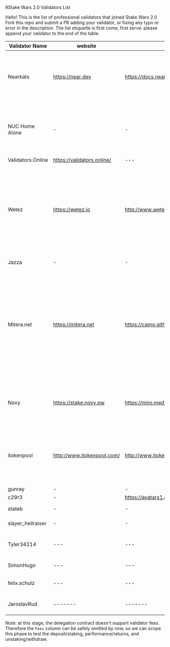 #Stake Wars 2.0 Validators List

Hello! This is the list of professional validators that joined Stake Wars 2.0
Fork this repo and submit a PR adding your validator, or fixing any typo or error in the description. The list etiquette is first come, first serve: please append your validator to the end of the table.

| Validator Name | website | Logo | Blurb | Account ID | Fees | Country |
| --- | --- | --- | --- | --- | --- | --- |
| Nearkats | https://near.dev | https://docs.nearprotocol.com/img/icon-core.svg | The unofficial and Betanet-only validator that provides token delegation services. Stake with us! | @nearkat | 0% | US |
| NUC Home Alone | - | - | A small, Intel NUC-based validator node, connected to a residential Interenet connection | @nuc.test | 0% | US |
| Validators.Online | https://validators.online/ | --- | --- | @validatorsonline.test | 1% | MY |
| Wetez | https://wetez.io | http://www.wetez.io/_nuxt/img/72ebb49.png | Wetez is the most professional team in the POS ( Proof of Stake) field. And we provide the most secure and efficient node management service. Stake with us! | @wetez11.test | 0% | CN |
| Jazza | - | - | Professional validator  | @jazza.test | 0% | RU |
| Mitera.net | https://mitera.net | https://camo.githubusercontent.com/e01879d323491dd09b33fd93792f130b01f71b21/68747470733a2f2f692e696d6775722e636f6d2f6d38556b4d7a412e706e67 | Mitera runs on bare metal in a SSAE16 SOC2 certified Tier 3 datacenter with geographically distributed private sentry nodes, hardware protected keys, with 24/7 monitoring, alerting, and analytics. | @gaia.test | 0% | NL |
| Novy | https://stake.novy.pw | https://miro.medium.com/fit/c/256/256/2*x4-T9Pv2avw-3nwaagqJBQ.jpeg | Validator in Cosmos Ecosystem for 1 year, deliver quality staking and support services! | @novy.betanet | 1% | MD |
| itokenpool | http://www.itokenpool.com/ | http://www.itokenpool.com/img/logo.png | Blockchain Pos Node service provider. Our team members mainly come from Tsinghua University. | @itokenpool.betanet | 1% | CN |
| gunray | - | - | - | gunray.test | 0% | CRO |
| c29r3 | - | https://avatars1.githubusercontent.com/u/52304443?s=460&u=9ece86f9785107cc1d3203af48ed7528ae7ba18e&v=4 | - | @c29r3.betanet | 1% | RU |
| stateb | - | - | Professional validator | @stateb.betanet | 0.9% | RU |
| slayer_hellraiser | - | - | Very stable services! | @ractolechoc5.test | 1% | RU |
| Tyler34214 | --- | --- | Low fees, great experience in validating! | @dochpryof.test | 1% | UK |
| SimonHugo | --- | --- | Make Staking Great Again! | @simonhugo.test | 1% | UK |
| felix.schulz | --- | --- | Need validating? Go with us! | @felixschulz.test | 1% | DE |
| JaroslavRud | ------- | ------- | Just Staking. Cheapest than others | @jaroslavrud.test | 1% | CZ |

Note: at this stage, the delegation contract doesn't support validator fees. Therefore the `Fees` column can be safely omitted by now, so we can scope this phase to test the deposit/staking, performance/returns, and unstaking/withdraw.
